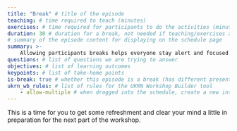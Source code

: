 ```yaml
---
title: "Break" # title of the episode
teaching: # time required to teach (minutes)
exercises: # time required for participants to do the activities (minutes)
duration: 30 # duration for a break, not needed if teaching/exercises are present (minutes)
# summary of the episode content for displaying on the schedule page
summary: >-
    Allowing participants breaks helps everyone stay alert and focused.
questions: # list of questions we are trying to answer
objectives: # list of learning outcomes
keypoints: # list of take-home points
is-break: true # whether this episode is a break (has different presentation)
ukrn_wb_rules: # list of rules for the UKRN Workshop Builder tool
    - allow-multiple # when dragged into the schedule, create a new instance
---
```


This is a time for you to get some refreshment and clear your mind a little in preparation for the next part of the workshop.
